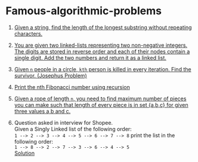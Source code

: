# Famous-algorithmic-problems

1. [Given a string, find the length of the longest substring without repeating characters.](https://github.com/souvikhaldar/Famous-algorithmic-problems-/blob/master/first.py)

2. [You are given two linked-lists representing two non-negative integers. The digits are stored in reverse order and each of their nodes contain a single digit. Add the two numbers and return it as a linked list.](https://github.com/souvikhaldar/Famous-algorithmic-problems-/blob/master/sumLL.py)  

3. [Given `n` people in a circle, `kth` person is killed in every iteration. Find the survivor. (Josephus Problem)](https://github.com/souvikhaldar/Data-structures-in-Python/blob/master/miscellaneous/recursion/josephus.py)

4. [Print the nth Fibonacci number using recursion](https://github.com/souvikhaldar/Data-structures-in-Python/blob/master/miscellaneous/recursion/fib.py)  
5. [Given a rope of length `n`, you need to find maximum number of pieces you can make such that length of every piece is in set {a,b,c} for given three values a,b and c.](https://github.com/souvikhaldar/Data-structures-in-Python/blob/04e03321d62b1837ecc5970df402c47c4ff14e8e/miscellaneous/recursion/rope.py)  

6. Question asked in interview for Shopee.  
Given a Singly Linked list of the following order:  
``` 1 --> 2 --> 3 --> 4 --> 5 --> 6 --> 7 --> 8 ```
print the list in the following order:  
``` 1 --> 8 --> 2 --> 7 --> 3 --> 6 --> 4 --> 5 ```  
[Solution](https://github.com/souvikhaldar/Famous-algorithmic-problems-/blob/master/linkedList.go)
